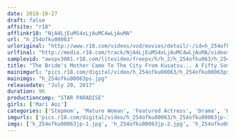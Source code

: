 ```yaml
---
date: 2018-10-27
draft: false
affsite: "r18"
afflinkr18: "NjA4LjEuMS4xLjAuMC4wLjAuMA"
url: "h_254ofku00063"
urloriginal: "http://www.r18.com/videos/vod/movies/detail/-/id=h_254ofku00063"
urlfinal: "http://media.r18.com/track/NjA4LjEuMS4xLjAuMC4wLjAuMA/videos/vod/movies/detail/-/id=h_254ofku00063"
samplevid: "awspv3001.r18.com/litevideo/freepv/h/h_2/h_254ofku063/h_254ofku063_dmb_w.mp4"
title: "The Bride's Mother Came To The City From Kusatsu... A Fifty Something Stepmom Mari Aoi"
mainimgurl: "pics.r18.com/digital/video/h_254ofku00063/h_254ofku00063ps.jpg"
mainimgs: "h_254ofku00063ps.jpg"
releasedate: "July 20, 2017"
duration: 96
productioncomp: "STAR PARADISE"
girls: ['Mari Aoi']
categories: ['Stepmom', 'Mature Woman', 'Featured Actress', 'Drama', 'Hi-Def']
imgurls: ['pics.r18.com/digital/video/h_254ofku00063/h_254ofku00063jp-1.jpg', 'pics.r18.com/digital/video/h_254ofku00063/h_254ofku00063jp-2.jpg', 'pics.r18.com/digital/video/h_254ofku00063/h_254ofku00063jp-3.jpg', 'pics.r18.com/digital/video/h_254ofku00063/h_254ofku00063jp-4.jpg', 'pics.r18.com/digital/video/h_254ofku00063/h_254ofku00063jp-5.jpg', 'pics.r18.com/digital/video/h_254ofku00063/h_254ofku00063jp-6.jpg', 'pics.r18.com/digital/video/h_254ofku00063/h_254ofku00063jp-7.jpg', 'pics.r18.com/digital/video/h_254ofku00063/h_254ofku00063jp-8.jpg', 'pics.r18.com/digital/video/h_254ofku00063/h_254ofku00063jp-9.jpg', 'pics.r18.com/digital/video/h_254ofku00063/h_254ofku00063jp-10.jpg', 'pics.r18.com/digital/video/h_254ofku00063/h_254ofku00063jp-11.jpg', 'pics.r18.com/digital/video/h_254ofku00063/h_254ofku00063jp-12.jpg', 'pics.r18.com/digital/video/h_254ofku00063/h_254ofku00063jp-13.jpg', 'pics.r18.com/digital/video/h_254ofku00063/h_254ofku00063jp-14.jpg', 'pics.r18.com/digital/video/h_254ofku00063/h_254ofku00063jp-15.jpg', 'pics.r18.com/digital/video/h_254ofku00063/h_254ofku00063jp-16.jpg', 'pics.r18.com/digital/video/h_254ofku00063/h_254ofku00063jp-17.jpg', 'pics.r18.com/digital/video/h_254ofku00063/h_254ofku00063jp-18.jpg', 'pics.r18.com/digital/video/h_254ofku00063/h_254ofku00063jp-19.jpg', 'pics.r18.com/digital/video/h_254ofku00063/h_254ofku00063jp-20.jpg']
imgs: ['h_254ofku00063jp-1.jpg', 'h_254ofku00063jp-2.jpg', 'h_254ofku00063jp-3.jpg', 'h_254ofku00063jp-4.jpg', 'h_254ofku00063jp-5.jpg', 'h_254ofku00063jp-6.jpg', 'h_254ofku00063jp-7.jpg', 'h_254ofku00063jp-8.jpg', 'h_254ofku00063jp-9.jpg', 'h_254ofku00063jp-10.jpg', 'h_254ofku00063jp-11.jpg', 'h_254ofku00063jp-12.jpg', 'h_254ofku00063jp-13.jpg', 'h_254ofku00063jp-14.jpg', 'h_254ofku00063jp-15.jpg', 'h_254ofku00063jp-16.jpg', 'h_254ofku00063jp-17.jpg', 'h_254ofku00063jp-18.jpg', 'h_254ofku00063jp-19.jpg', 'h_254ofku00063jp-20.jpg']
---
```

